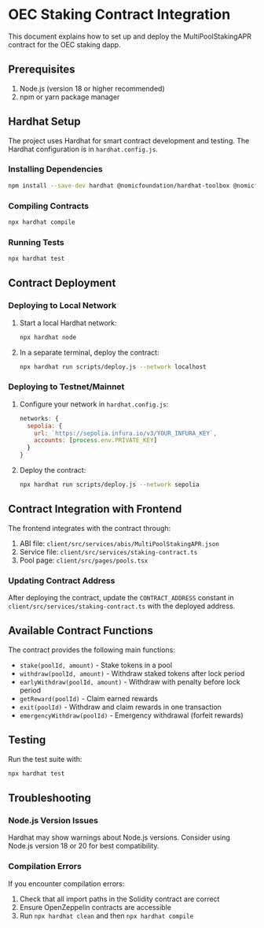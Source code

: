# OEC Staking Contract Integration

This document explains how to set up and deploy the MultiPoolStakingAPR contract for the OEC staking dapp.

## Prerequisites

1. Node.js (version 18 or higher recommended)
2. npm or yarn package manager

## Hardhat Setup

The project uses Hardhat for smart contract development and testing. The Hardhat configuration is in `hardhat.config.js`.

### Installing Dependencies

```bash
npm install --save-dev hardhat @nomicfoundation/hardhat-toolbox @nomicfoundation/hardhat-ethers ethers
```

### Compiling Contracts

```bash
npx hardhat compile
```

### Running Tests

```bash
npx hardhat test
```

## Contract Deployment

### Deploying to Local Network

1. Start a local Hardhat network:
   ```bash
   npx hardhat node
   ```

2. In a separate terminal, deploy the contract:
   ```bash
   npx hardhat run scripts/deploy.js --network localhost
   ```

### Deploying to Testnet/Mainnet

1. Configure your network in `hardhat.config.js`:
   ```javascript
   networks: {
     sepolia: {
       url: `https://sepolia.infura.io/v3/YOUR_INFURA_KEY`,
       accounts: [process.env.PRIVATE_KEY]
     }
   }
   ```

2. Deploy the contract:
   ```bash
   npx hardhat run scripts/deploy.js --network sepolia
   ```

## Contract Integration with Frontend

The frontend integrates with the contract through:

1. ABI file: `client/src/services/abis/MultiPoolStakingAPR.json`
2. Service file: `client/src/services/staking-contract.ts`
3. Pool page: `client/src/pages/pools.tsx`

### Updating Contract Address

After deploying the contract, update the `CONTRACT_ADDRESS` constant in `client/src/services/staking-contract.ts` with the deployed address.

## Available Contract Functions

The contract provides the following main functions:

- `stake(poolId, amount)` - Stake tokens in a pool
- `withdraw(poolId, amount)` - Withdraw staked tokens after lock period
- `earlyWithdraw(poolId, amount)` - Withdraw with penalty before lock period
- `getReward(poolId)` - Claim earned rewards
- `exit(poolId)` - Withdraw and claim rewards in one transaction
- `emergencyWithdraw(poolId)` - Emergency withdrawal (forfeit rewards)

## Testing

Run the test suite with:
```bash
npx hardhat test
```

## Troubleshooting

### Node.js Version Issues

Hardhat may show warnings about Node.js versions. Consider using Node.js version 18 or 20 for best compatibility.

### Compilation Errors

If you encounter compilation errors:
1. Check that all import paths in the Solidity contract are correct
2. Ensure OpenZeppelin contracts are accessible
3. Run `npx hardhat clean` and then `npx hardhat compile`